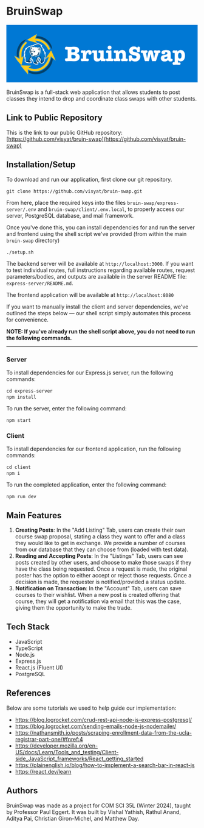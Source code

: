 # BruinSwap

![Banner](./img/banner.png)

BruinSwap is a full-stack web application that allows students to post classes they intend to drop and coordinate class swaps with other students. 

## Link to Public Repository
This is the link to our public GitHub repository: [https://github.com/visyat/bruin-swap](https://github.com/visyat/bruin-swap)

## Installation/Setup

To download and run our application, first clone our git repository.
```
git clone https://github.com/visyat/bruin-swap.git
```

From here, place the required keys into the files `bruin-swap/express-server/.env` and `bruin-swap/client/.env.local`, to properly access our server, PostgreSQL database, and mail framework. 

Once you've done this, you can install dependencies for and run the server and frontend using the shell script we've provided (from within the main `bruin-swap` directory)

```
./setup.sh
```

The backend server will be available at `http://localhost:3000`. If you want to test individual routes, full instructions regarding available routes, request parameters/bodies, and outputs are available in the server README file: `express-server/README.md`. 

The frontend application will be available at `http://localhost:8080`

If you want to manually install the client and server dependencies, we've outlined the steps below — our shell script simply automates this process for convenience.

**NOTE: If you've already run the shell script above, you do not need to run the following commands.**

***

### Server
To install dependencies for our Express.js server, run the following commands: 
```
cd express-server
npm install
```
To run the server, enter the following command:

```
npm start
 ```

### Client
To install dependencies for our frontend application, run the following commands: 
```
cd client
npm i
```

To run the completed application, enter the following command: 

```
npm run dev
```

## Main Features 
1. **Creating Posts**: In the "Add Listing" Tab, users can create their own course swap proposal, stating a class they want to offer and a class they would like to get in exchange. We provide a number of courses from our database that they can choose from (loaded with test data).
2. **Reading and Accepting Posts**: In the "Listings" Tab, users can see posts created by other users, and choose to make those swaps if they have the class being requested. Once a request is made, the original poster has the option to either accept or reject those requests. Once a decision is made, the requester is notified/provided a status update. 
3. **Notification on Transaction**: In the "Account" Tab, users can save courses to their wishlist. When a new post is created offering that course, they will get a notification via email that this was the case, giving them the opportunity to make the trade. 

## Tech Stack 
* JavaScript 
* TypeScript
* Node.js
* Express.js
* React.js (Fluent UI)
* PostgreSQL

## References
Below are some tutorials we used to help guide our implementation: 
* https://blog.logrocket.com/crud-rest-api-node-js-express-postgresql/
* https://blog.logrocket.com/sending-emails-node-js-nodemailer/
* https://nathansmith.io/posts/scraping-enrollment-data-from-the-ucla-registrar-part-one/#fnref:4
* https://developer.mozilla.org/en-US/docs/Learn/Tools_and_testing/Client-side_JavaScript_frameworks/React_getting_started
* https://plainenglish.io/blog/how-to-implement-a-search-bar-in-react-js
* https://react.dev/learn

## Authors
BruinSwap was made as a project for COM SCI 35L (Winter 2024), taught by Professor Paul Eggert. It was built by Vishal Yathish, Rathul Anand, Aditya Pai, Christian Giron-Michel, and Matthew Day.  
